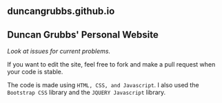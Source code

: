 duncangrubbs.github.io
-------------------------------
Duncan Grubbs' Personal Website
-------------------------------

*Look at issues for current problems.*

If you want to edit the site, feel free to fork and make a pull request when
your code is stable.

The code is made using `HTML, CSS, and Javascript`. I also used the `Bootstrap CSS` library
and the `JQUERY Javascript` library.
